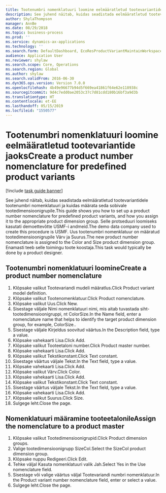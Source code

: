```yaml
---
title: Tootenumbri nomenklatuuri loomine eelmääratletud tootevariantide jaoks
description: See juhend näitab, kuidas seadistada eelmääratletud tootevariantidele tootenumbri nomenklatuuri ja kuidas määrata seda sobivale tootedimensioonigrupile.
author: ShylaThompson
manager: AnnBe
ms.date: 08/29/2018
ms.topic: business-process
ms.prod: ''
ms.service: dynamics-ax-applications
ms.technology: ''
ms.search.form: DefaultDashboard, EcoResProductVariantMaintainWorkspace, EcoResNomenclature, EcoResProductDimensionGroup
audience: Application User
ms.reviewer: shylaw
ms.search.scope: Core, Operations
ms.search.region: Global
ms.author: shylaw
ms.search.validFrom: 2016-06-30
ms.dyn365.ops.version: Version 7.0.0
ms.openlocfilehash: 4b49e96677b94d5f669ea41861f64e62e118938c
ms.sourcegitcommit: 9d4c7edd0ae2053c37c7d81cdd180b16bf3a9d3b
ms.translationtype: HT
ms.contentlocale: et-EE
ms.lasthandoff: 05/15/2019
ms.locfileid: "1550577"
---
```

# <a name="create-a-product-number-nomenclature-for-predefined-product-variants"></a><span data-ttu-id="54adb-103">Tootenumbri nomenklatuuri loomine eelmääratletud tootevariantide jaoks</span><span class="sxs-lookup"><span data-stu-id="54adb-103">Create a product number nomenclature for predefined product variants</span></span>

[!include [task guide banner](../../includes/task-guide-banner.md)]

<span data-ttu-id="54adb-104">See juhend näitab, kuidas seadistada eelmääratletud tootevariantidele tootenumbri nomenklatuuri ja kuidas määrata seda sobivale tootedimensioonigrupile.</span><span class="sxs-lookup"><span data-stu-id="54adb-104">This guide shows you how to set up a product number nomenclature for predefined product variants, and how you assign it to the appropriate product dimension group.</span></span> <span data-ttu-id="54adb-105">Selle protseduuri loomiseks kasutati demoettevõtte USMF-i andmeid.</span><span class="sxs-lookup"><span data-stu-id="54adb-105">The demo data company used to create this procedure is USMF.</span></span> <span data-ttu-id="54adb-106">Uus tootenumbri nomenklatuur on määratud tootedimensioonigrupile Värv ja Suurus.</span><span class="sxs-lookup"><span data-stu-id="54adb-106">The new product number nomenclature is assigned to the Color and Size product dimension group.</span></span> <span data-ttu-id="54adb-107">Enamasti teeb selle toimingu toote koostaja.</span><span class="sxs-lookup"><span data-stu-id="54adb-107">This task would typically be done by a product designer.</span></span>


## <a name="create-a-product-number-nomenclature"></a><span data-ttu-id="54adb-108">Tootenumbri nomenklatuuri loomine</span><span class="sxs-lookup"><span data-stu-id="54adb-108">Create a product number nomenclature</span></span>
1. <span data-ttu-id="54adb-109">Klõpsake valikut Tootevariandi mudeli määratlus.</span><span class="sxs-lookup"><span data-stu-id="54adb-109">Click Product variant model definition.</span></span>
2. <span data-ttu-id="54adb-110">Klõpsake valikut Tootenomenklatuur.</span><span class="sxs-lookup"><span data-stu-id="54adb-110">Click Product nomenclature.</span></span>
3. <span data-ttu-id="54adb-111">Klõpsake valikut Uus.</span><span class="sxs-lookup"><span data-stu-id="54adb-111">Click New.</span></span>
4. <span data-ttu-id="54adb-112">Sisestage väljale Nimi nomenklatuuri nimi, mis aitab tuvastada siht-tootedimensioonigruppi, nt ColorSize.</span><span class="sxs-lookup"><span data-stu-id="54adb-112">In the Name field, enter a nomenclature name that helps to identify the target product dimension group, for example, ColorSize..</span></span>
5. <span data-ttu-id="54adb-113">Sisestage väljale Kirjeldus soovitud väärtus.</span><span class="sxs-lookup"><span data-stu-id="54adb-113">In the Description field, type a value.</span></span>
6. <span data-ttu-id="54adb-114">Klõpsake vahekaarti Lisa.</span><span class="sxs-lookup"><span data-stu-id="54adb-114">Click Add.</span></span>
7. <span data-ttu-id="54adb-115">Klõpsake valikut Tooteetaloni number.</span><span class="sxs-lookup"><span data-stu-id="54adb-115">Click Product master number.</span></span>
8. <span data-ttu-id="54adb-116">Klõpsake vahekaarti Lisa.</span><span class="sxs-lookup"><span data-stu-id="54adb-116">Click Add.</span></span>
9. <span data-ttu-id="54adb-117">Klõpsake valikut Tekstikonstant.</span><span class="sxs-lookup"><span data-stu-id="54adb-117">Click Text constant.</span></span>
10. <span data-ttu-id="54adb-118">Sisestage väärtus väljale Tekst.</span><span class="sxs-lookup"><span data-stu-id="54adb-118">In the Text field, type a value.</span></span>
11. <span data-ttu-id="54adb-119">Klõpsake vahekaarti Lisa.</span><span class="sxs-lookup"><span data-stu-id="54adb-119">Click Add.</span></span>
12. <span data-ttu-id="54adb-120">Klõpsake valikut Värv.</span><span class="sxs-lookup"><span data-stu-id="54adb-120">Click Color.</span></span>
13. <span data-ttu-id="54adb-121">Klõpsake vahekaarti Lisa.</span><span class="sxs-lookup"><span data-stu-id="54adb-121">Click Add.</span></span>
14. <span data-ttu-id="54adb-122">Klõpsake valikut Tekstikonstant.</span><span class="sxs-lookup"><span data-stu-id="54adb-122">Click Text constant.</span></span>
15. <span data-ttu-id="54adb-123">Sisestage väärtus väljale Tekst.</span><span class="sxs-lookup"><span data-stu-id="54adb-123">In the Text field, type a value.</span></span>
16. <span data-ttu-id="54adb-124">Klõpsake vahekaarti Lisa.</span><span class="sxs-lookup"><span data-stu-id="54adb-124">Click Add.</span></span>
17. <span data-ttu-id="54adb-125">Klõpsake valikut Suurus.</span><span class="sxs-lookup"><span data-stu-id="54adb-125">Click Size.</span></span>
18. <span data-ttu-id="54adb-126">Sulgege leht.</span><span class="sxs-lookup"><span data-stu-id="54adb-126">Close the page.</span></span>

## <a name="assign-the-nomenclature-to-a-product-master"></a><span data-ttu-id="54adb-127">Nomenklatuuri määramine tooteetalonile</span><span class="sxs-lookup"><span data-stu-id="54adb-127">Assign the nomenclature to a product master</span></span>
1. <span data-ttu-id="54adb-128">Klõpsake valikut Tootedimensioonigrupid.</span><span class="sxs-lookup"><span data-stu-id="54adb-128">Click Product dimension groups.</span></span>
2. <span data-ttu-id="54adb-129">Valige tootedimensioonigrupp SizeCol.</span><span class="sxs-lookup"><span data-stu-id="54adb-129">Select the SizeCol product dimension group.</span></span>
3. <span data-ttu-id="54adb-130">Klõpsake nuppu Redigeeri.</span><span class="sxs-lookup"><span data-stu-id="54adb-130">Click Edit.</span></span>
4. <span data-ttu-id="54adb-131">Tehke väljal Kasuta nomenklatuuri valik Jah.</span><span class="sxs-lookup"><span data-stu-id="54adb-131">Select Yes in the Use nomenclature field.</span></span>
5. <span data-ttu-id="54adb-132">Sisestage või valige väärtus väljal Tootevariandi numbri nomenklatuur.</span><span class="sxs-lookup"><span data-stu-id="54adb-132">In the Product variant number nomenclature field, enter or select a value.</span></span>
6. <span data-ttu-id="54adb-133">Sulgege leht.</span><span class="sxs-lookup"><span data-stu-id="54adb-133">Close the page.</span></span>

